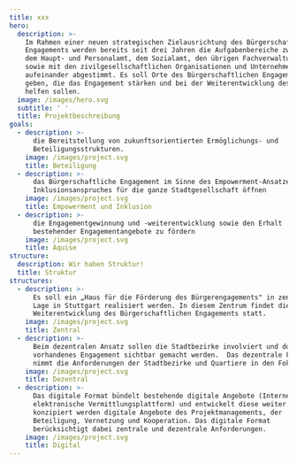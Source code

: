 ```yaml
---
title: xxx
hero:
  description: >-
    Im Rahmen einer neuen strategischen Zielausrichtung des Bürgerschaftlichen
    Engagements werden bereits seit drei Jahren die Aufgabenbereiche zwischen
    dem Haupt- und Personalamt, dem Sozialamt, den übrigen Fachverwaltungen
    sowie mit den zivilgesellschaftlichen Organisationen und Unternehmen enger
    aufeinander abgestimmt. Es soll Orte des Bürgerschaftlichen Engagements
    geben, die das Engagement stärken und bei der Weiterentwicklung desselben
    helfen sollen.
  image: /images/hero.svg
  subtitle: ' '
  title: Projektbeschreibung
goals:
  - description: >-
      die Bereitstellung von zukunftsorientierten Ermöglichungs- und
      Beteiligungsstrukturen.
    image: /images/project.svg
    title: Beteiligung
  - description: >-
      das Bürgerschaftliche Engagement im Sinne des Empowerment-Ansatzes und des
      Inklusionsanspruches für die ganze Stadtgesellschaft öffnen
    image: /images/project.svg
    title: Empowerment und Inklusion
  - description: >-
      die Engagementgewinnung und -weiterentwicklung sowie den Erhalt
      bestehender Engagementangebote zu fördern
    image: /images/project.svg
    title: Aquise
structure:
  description: Wir haben Struktur!
  title: Struktur
structures:
  - description: >-
      Es soll ein „Haus für die Förderung des Bürgerengagements" in zentraler
      Lage in Stuttgart realisiert werden. In diesem Zentrum findet die
      Weiterentwicklung des Bürgerschaftlichen Engagements statt.
    image: /images/project.svg
    title: Zentral
  - description: >-
      Beim dezentralen Ansatz sollen die Stadtbezirke involviert und dort
      vorhandenes Engagement sichtbar gemacht werden.  Das dezentrale Format
      nimmt die Anforderungen der Stadtbezirke und Quartiere in den Fokus.
    image: /images/project.svg
    title: Dezentral
  - description: >-
      Das digitale Format bündelt bestehende digitale Angebote (Internetangebot,
      elektronische Vermittlungsplattform) und entwickelt diese weiter. Neu
      konzipiert werden digitale Angebote des Projektmanagements, der
      Beteiligung, Vernetzung und Kooperation. Das digitale Format
      berücksichtigt dabei zentrale und dezentrale Anforderungen. 
    image: /images/project.svg
    title: Digital
---
```

<ProjectPage />
